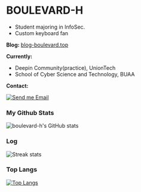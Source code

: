 # BOULEVARD-H
- Student majoring in InfoSec.
- Custom keyboard fan


**Blog:** [blog-boulevard.top](https://blog-boulevard.top/)

**Currently:**
- Deepin Community(practice), UnionTech
- School of Cyber Science and Technology, BUAA

<p>

**Contact:**

[![Send me Email](https://img.shields.io/static/v1?label=email&message=qq1549819758@gmail.com&color=orange&style=flat-square)](mailto:qq1549819758@gmail.com)

</p>


### **My Github Stats**  
![boulevard-h's GitHub stats](https://github-readme-stats.vercel.app/api?username=boulevard-h&theme=tokyonight&show_icons=true) 
### **Log**
![Streak stats](https://github-readme-streak-stats.herokuapp.com/?user=boulevard-h&show_icons=true&theme=tokyonight)
### **Top Langs**
[![Top Langs](https://github-readme-stats.vercel.app/api/top-langs/?username=boulevard-h)](https://github.com/anuraghazra/github-readme-stats)